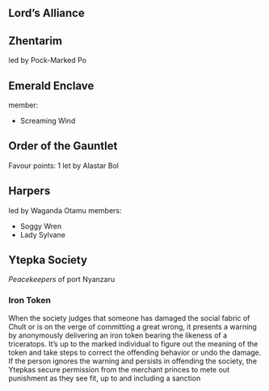 ## Lord’s Alliance


## Zhentarim
led by Pock-Marked Po

## Emerald Enclave

member:
- Screaming Wind

## Order of the Gauntlet
Favour points: 1
let by Alastar Bol

## Harpers
led by Waganda Otamu
members:
- Soggy Wren
- Lady Sylvane

## Ytepka Society
_Peacekeepers_ of port Nyanzaru

### Iron Token
When the society judges that someone has damaged the social fabric of Chult or is on the verge of committing a great wrong, it presents a warning by anonymously delivering an iron token bearing the likeness of a triceratops. It’s up to the marked individual to figure out the meaning of the token and take steps to correct the offending behavior or undo the damage. If the person ignores the warning and persists in offending the society, the Ytepkas secure permission from the merchant princes to mete out punishment as they see fit, up to and including a sanction